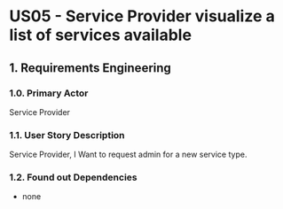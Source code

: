 # US05 - Service Provider visualize a list of services available

## 1. Requirements Engineering

### 1.0. Primary Actor
Service Provider

### 1.1. User Story Description
Service Provider, I Want to request admin for a new service type.

### 1.2. Found out Dependencies

* none

